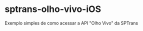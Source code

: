 sptrans-olho-vivo-iOS
=====================

Exemplo simples de como acessar a API "Olho Vivo" da SPTrans
